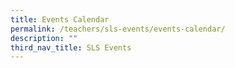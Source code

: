 ```yaml
---
title: Events Calendar
permalink: /teachers/sls-events/events-calendar/
description: ""
third_nav_title: SLS Events
---
```

